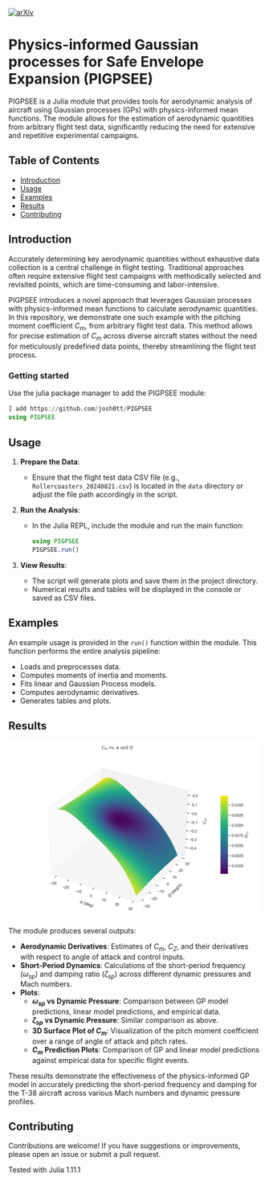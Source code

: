 [![arXiv](https://img.shields.io/badge/PIGPSEE:%20arXiv-2501.01000-b31b1b.svg)](https://arxiv.org/abs/2501.01000)

# Physics-informed Gaussian processes for Safe Envelope Expansion (PIGPSEE)

PIGPSEE is a Julia module that provides tools for aerodynamic analysis of aircraft using Gaussian processes (GPs) with physics-informed mean functions. The module allows for the estimation of aerodynamic quantities from arbitrary flight test data, significantly reducing the need for extensive and repetitive experimental campaigns.

## Table of Contents

- [Introduction](#introduction)
- [Usage](#usage)
- [Examples](#examples)
- [Results](#results)
- [Contributing](#contributing)

## Introduction

Accurately determining key aerodynamic quantities without exhaustive data collection is a central challenge in flight testing. Traditional approaches often require extensive flight test campaigns with methodically selected and revisited points, which are time-consuming and labor-intensive.

PIGPSEE introduces a novel approach that leverages Gaussian processes with physics-informed mean functions to calculate aerodynamic quantities. In this repository, we demonstrate one such example with the pitching moment coefficient $`C_m`$, from arbitrary flight test data. This method allows for precise estimation of $`C_m`$ across diverse aircraft states without the need for meticulously predefined data points, thereby streamlining the flight test process.

### Getting started

Use the julia package manager to add the PIGPSEE module:
```julia
] add https://github.com/josh0tt/PIGPSEE
using PIGPSEE
```

## Usage

1. **Prepare the Data**:

   - Ensure that the flight test data CSV file (e.g., `Rollercoasters_20240821.csv`) is located in the `data` directory or adjust the file path accordingly in the script.

2. **Run the Analysis**:

   - In the Julia REPL, include the module and run the main function:

     ```julia
     using PIGPSEE
     PIGPSEE.run()
     ```

3. **View Results**:

   - The script will generate plots and save them in the project directory.
   - Numerical results and tables will be displayed in the console or saved as CSV files.

## Examples

An example usage is provided in the `run()` function within the module. This function performs the entire analysis pipeline:

- Loads and preprocesses data.
- Computes moments of inertia and moments.
- Fits linear and Gaussian Process models.
- Computes aerodynamic derivatives.
- Generates tables and plots.

## Results

![](https://github.com/josh0tt/PIGPSEE/blob/main/img/surface_plot.png)

The module produces several outputs:

- **Aerodynamic Derivatives**: Estimates of $`C_m`$, $`C_Z`$, and their derivatives with respect to angle of attack and control inputs.
- **Short-Period Dynamics**: Calculations of the short-period frequency ($`\omega_{sp}`$) and damping ratio ($`\zeta_{sp}`$) across different dynamic pressures and Mach numbers.
- **Plots**:
  - **$`\omega_{sp}`$ vs Dynamic Pressure**: Comparison between GP model predictions, linear model predictions, and empirical data.
  - **$`\zeta_{sp}`$ vs Dynamic Pressure**: Similar comparison as above.
  - **3D Surface Plot of $`C_m`$**: Visualization of the pitch moment coefficient over a range of angle of attack and pitch rates.
  - **$`C_m`$ Prediction Plots**: Comparison of GP and linear model predictions against empirical data for specific flight events.

These results demonstrate the effectiveness of the physics-informed GP model in accurately predicting the short-period frequency and damping for the T-38 aircraft across various Mach numbers and dynamic pressure profiles.

## Contributing

Contributions are welcome! If you have suggestions or improvements, please open an issue or submit a pull request.

Tested with Julia 1.11.1

